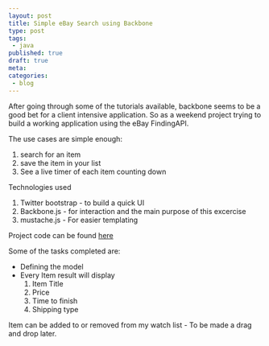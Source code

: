 ```yaml
---
layout: post
title: Simple eBay Search using Backbone
type: post
tags:
 - java
published: true
draft: true
meta:
categories:
 - blog
---
```

After going through some of the tutorials available, backbone seems to be a good bet for a client intensive application. So as a weekend project trying to build a working application using the eBay FindingAPI.

The use cases are simple enough:
1. search for an item
2. save the item in your list
3. See a live timer of each item counting down

Technologies used
1. Twitter bootstrap - to build a quick UI 
2. Backbone.js - for interaction and the main purpose of this excercise
3. mustache.js - For easier templating

Project code can be found [here](https://github.com/sengopal/ebay-search "ebay-search")

Some of the tasks completed are:
* Defining the model
* Every Item result will display 
	1. Item Title
	2. Price
	3. Time to finish
	4. Shipping type

Item can be added to or removed from my watch list - To be made a drag and drop later.
	